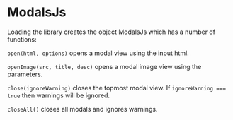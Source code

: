# ModalsJs


Loading the library creates the object ModalsJs which has a number of functions:

`open(html, options)` opens a modal view using the input html. 

`openImage(src, title, desc)` opens a modal image view using the parameters. 

`close(ignoreWarning)` closes the topmost modal view. 
If `ignoreWarning === true` then warnings will be ignored.

`closeAll()` closes all modals and ignores warnings.
